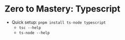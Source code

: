 # Zero to Mastery: Typescript

- Quick setup: `pnpm install ts-node typescript`
  - `tsc --help`
  - `ts-node --help`
